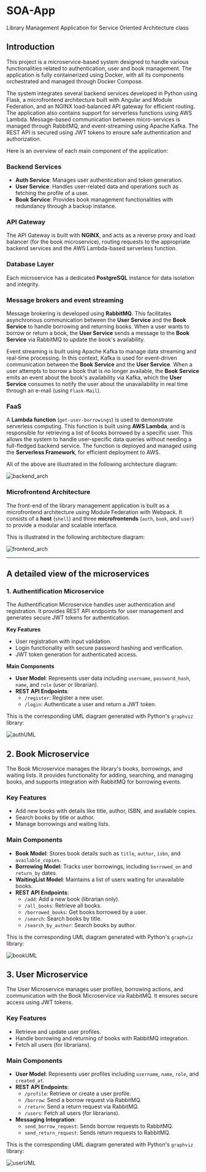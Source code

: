 # SOA-App
Library Management Application for Service Oriented Architecture class

## Introduction

This project is a microservice-based system designed to handle various functionalities related to
authentication, user and book management. The application is fully containerized using Docker, with
all its components orchestrated and managed through Docker Compose.

The system integrates several backend services developed in Python using Flask,
a microfrontend architecture built with Angular and Module Federation,
and an NGINX load-balanced API gateway for efficient routing. The application also contains
support for serverless functions using AWS Lambda. Message-based communication between micro-services is managed through RabbitMQ,
and event-streaming using Apache Kafka. The REST API is secured using JWT tokens to ensure safe authentication and authorization.

Here is an overview of each main component of the application:

### Backend Services

- **Auth Service**: Manages user authentication and token generation.
- **User Service**: Handles user-related data and operations such as fetching the profile of a user.
- **Book Service**: Provides book management functionalities with redundancy through a backup instance.

### API Gateway

The API Gateway is built with **NGINX**, and acts as a reverse proxy and load balancer (for the book microservice),
routing requests to the appropriate backend services and the AWS Lambda-based serverless function.

### Database Layer

Each microservice has a dedicated **PostgreSQL** instance for data isolation and integrity.

### Message brokers and event streaming

Message brokering is developed using **RabbitMQ**. This facilitates asynchronous communication between the **User Service**
and the **Book Service** to handle borrowing and returning books. When a user wants to borrow or return a book,
 the **User Service** sends a message to the **Book Service** via RabbitMQ to update the book's availability.

Event streaming is built using Apache Kafka to manage data streaming and real-time processing. In this context, Kafka is
used for event-driven communication between the **Book Service** and the **User Service**. When a user attempts to borrow
a book that is no longer available, the **Book Service** emits an event about the book's availability via Kafka, which
the **User Service** consumes to notify the user about the unavailability in real time through an e-mail (using `Flask-Mail`).

### FaaS

A **Lambda function** (`get-user-borrowings`) is used to demonstrate serverless computing. This function is built using
**AWS Lambda**, and is responsible for retrieving a list of books borrowed by a specific user. This allows the system
to handle user-specific data queries without needing a full-fledged backend service.
The function is deployed and managed using the **Serverless Framework**, for efficient deployment to AWS.

All of the above are illustrated in the following architecture diagram:

![backend_arch](https://github.com/DiaconuAna/SOA-App/blob/main/Resources/BackendArchitecture.png)

### Microfrontend Architecture

The front-end of the library management application is built as a microfrontend architecture using Module Federation
with Webpack. It consists of a **host** (`shell`) and three **microfrontends** (`auth`, `book`, and `user`) to provide
a modular and scalable interface.

This is illustrated in the following architecture diagram:

![frontend_arch](https://github.com/DiaconuAna/SOA-App/blob/main/Resources/FrontendArchitecture.png)

---

## A detailed view of the microservices

### 1. **Authentification Microservice**
The Authentification Microservice handles user authentication and registration.
It provides REST API endpoints for user management and generates secure JWT tokens for authentication.

**Key Features**
- User registration with input validation.
- Login functionality with secure password hashing and verification.
- JWT token generation for authenticated access.

**Main Components**
- **User Model**: Represents user data including `username`, `password_hash`, `name`, and `role` (user or librarian).
- **REST API Endpoints**:
  - `/register`: Register a new user.
  - `/login`: Authenticate a user and return a JWT token.

This is the corresponding UML diagram generated with Python's `graphviz` library:

![authUML](https://github.com/DiaconuAna/SOA-App/blob/main/Resources/AuthUML.png)

## 2. **Book Microservice**
The Book Microservice manages the library's books, borrowings, and waiting lists. It provides functionality for adding, searching, and managing books, and supports integration with RabbitMQ for borrowing events.

### **Key Features**
- Add new books with details like title, author, ISBN, and available copies.
- Search books by title or author.
- Manage borrowings and waiting lists.

### **Main Components**
- **Book Model**: Stores book details such as `title`, `author`, `isbn`, and `available_copies`.
- **Borrowing Model**: Tracks user borrowings, including `borrowed_on` and `return_by` dates.
- **WaitingList Model**: Maintains a list of users waiting for unavailable books.
- **REST API Endpoints**:
  - `/add`: Add a new book (librarian only).
  - `/all_books`: Retrieve all books.
  - `/borrowed_books`: Get books borrowed by a user.
  - `/search`: Search books by title.
  - `/search_by_author`: Search books by author.

This is the corresponding UML diagram generated with Python's `graphviz` library:

![bookUML](https://github.com/DiaconuAna/SOA-App/blob/main/Resources/BookUML.png)

## 3. **User Microservice**
The User Microservice manages user profiles, borrowing actions, and communication with the Book Microservice via RabbitMQ. It ensures secure access using JWT tokens.

### **Key Features**
- Retrieve and update user profiles.
- Handle borrowing and returning of books with RabbitMQ integration.
- Fetch all users (for librarians).

### **Main Components**
- **User Model**: Represents user profiles including `username`, `name`, `role`, and `created_at`.
- **REST API Endpoints**:
  - `/profile`: Retrieve or create a user profile.
  - `/borrow`: Send a borrow request via RabbitMQ.
  - `/return`: Send a return request via RabbitMQ.
  - `/users`: Fetch all users (for librarians).
- **Messaging Integration**:
  - `send_borrow_request`: Sends borrow requests to RabbitMQ.
  - `send_return_request`: Sends return requests to RabbitMQ.

This is the corresponding UML diagram generated with Python's `graphviz` library:

![userUML](https://github.com/DiaconuAna/SOA-App/blob/main/Resources/UserUML.png)
